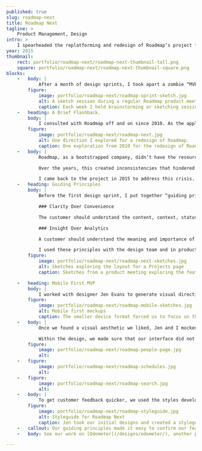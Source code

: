 ```yaml
---
published: true
slug: roadmap-next
title: Roadmap Next
tagline: >
    Product Management, Design
intro: >
    I spearheaded the replatforming and redesign of Roadmap’s project forecasting and resource management tool.
year: 2015
thumbnail:
    rect: portfolio/roadmap-next/roadmap-next-thumbnail-tall.png
    square: portfolio/roadmap-next/roadmap-next-thumbnail-square.png
blocks:
    -   body: |
            After a month of design sprints, I took apart a zombie “MVP” app, reorganizing and redesigning the application around two guiding principles.
        figure:
            image: portfolio/roadmap-next/roadmap-sprint-sketch.jpg
            alt: A sketch session during a regular Roadmap product meeting
            caption: Each week I held brainstorming or sketching sessions during my product meeting.
    -   heading: A Brief Flashback.
        body: |
            I consulted with Roadmap off and on since 2010. As the application grew more and more complex, I knew it needed a comprehensive redesign of the application.
        figure:
            image: portfolio/roadmap-next/roadmap-next.jpg
            alt: One direction I explored for a redesign of Roadmap.
            caption: One exploration from 2010 for the redesign of Roadmap.
    -   body: |
            Roadmap, as a bootstrapped company, didn’t have the resources to take on a full redesign. They continued to add features to the original MVP, pushing it beyond a typical app lifecycle.

            Over the years, this created inconsistencies that hindered the usability of the app. Combined with application instabilities, customers lost confidence that they could complete their tasks in Roadmap.

            I came back to the project in 2015 to address this crisis.
    -   heading: Guiding Principles
        body: |
            Before the first design sprint, I put together “guiding principles” for the design and development of the application. These principles followed a _positive_ over _positive_ format, representing the attributes the application would put first. During the first meeting, we settled on two guiding principles for the application.

            ### Clarity Over Convenience

            The customer should understand the content, context, status and actions available to them.

            ### Insight Over Analytics

            A customer should understand the meaning and importance of the datapoints Roadmap provides to them.

            I used these principles with the design team and in product meetings as a filter for our critiques.
        figure:
            image: portfolio/roadmap-next/roadmap-next-sketches.jpg
            alt: Sketches exploring the layout for a Projects page
            caption: Sketches from a product meeting exploring the features of a Project page.

    -   heading: Mobile First MVP
        body: |
            I worked with designer Jen Evans to generate visual directions for the application, designing the mobile experience first. I felt the context of mobile first would act as a filter for the features and functionality we placed on the page.
        figure:
            image: portfolio/roadmap-next/roadmap-mobile-sketches.jpg
            alt: Mobile first mockups
            caption: The smaller device format forced us to focus on the functionality that we included on screen.
    -   body: |
            Once we found a visual aesthetic we liked, Jen and I mocked-up user flows to test our design decisions.

            Within the design, we made sure that our interface did not “hide” functionality, and limited the number of actions a customer would take on a particular page.
        figure:
            image: portfolio/roadmap-next/roadmap-people-page.jpg
            alt:
    -   figure:
            image: portfolio/roadmap-next/roadmap-schedules.jpg
            alt:
    -   figure:
            image: portfolio/roadmap-next/roadmap-search.jpg
            alt:
    -   body: |
            To get customer feedback quicker, we used the styles developed for Roadmap Next and applied them to [Odometer](/designs/odometer/). That allowed us to get feedback on this new direction for Roadmap.
        figure:
            image: portfolio/roadmap-next/roadmap-styleguide.jpg
            alt: Styleguide for Roadmap Next
            caption: Jen took our initial designs and created a styleguide we could apply to all Roadmap properties.
    -   callout: Our guiding principles made it easy to confirm our feature and design decisions. Working in a mobile context first focused our efforts on the most important features first.
    -   body: See our work on [Odometer](/designs/odometer/), another project for Roadmap.

---
```


<!--
   I explored solutions
I was so excited by the problem that I…
-->


<!-- - Resource forecasting and planning tool
- capital constrained company
- re-design entire application in a month

- MVP lived for too long
- Inconsistent design implementation
- Customers couldn’t find features

- Incorporating customer feedback using tools like intercom and invision
- Categorized features by stakeholder
- Structured application based on goals or "jobs" a customer needs to do
- Mobile first explorations
- Flexible design system -->
